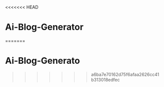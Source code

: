 <<<<<<< HEAD
# Ai-Blog-Generator
=======
# Ai-Blog-Generato
>>>>>>> a6ba7e70162d75f6afaa2626cc41b313018edfec

